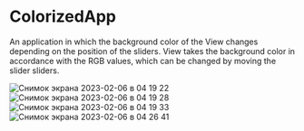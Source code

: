 # ColorizedApp

An application in which the background color of the View changes depending on the position of the sliders. View takes the background color in accordance with the RGB values, which can be changed by moving the slider sliders.

![Снимок экрана 2023-02-06 в 04 19 22](https://user-images.githubusercontent.com/111537419/216861092-244cc50a-0032-4896-b5cb-44a186aae309.png)
![Снимок экрана 2023-02-06 в 04 19 28](https://user-images.githubusercontent.com/111537419/216861097-0578c553-3faa-4d45-9723-6bc546ea0cc8.png)
![Снимок экрана 2023-02-06 в 04 19 33](https://user-images.githubusercontent.com/111537419/216861101-8449a4b0-de4a-4b72-b183-c8ea2f9a071d.png)
![Снимок экрана 2023-02-06 в 04 26 41](https://user-images.githubusercontent.com/111537419/216861309-14745ec6-9859-4187-8dd7-330ef8439b32.png)
